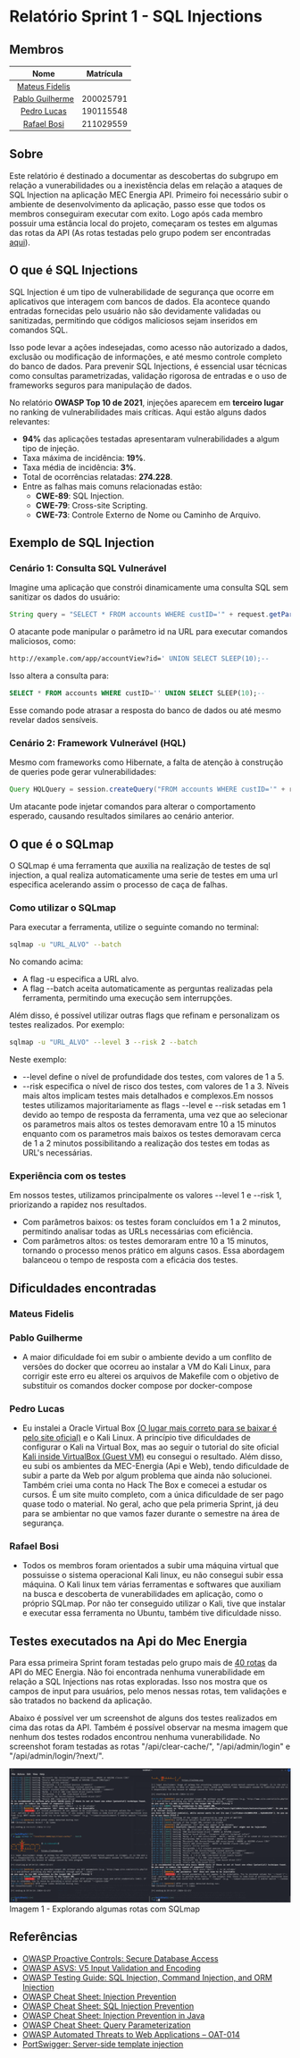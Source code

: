# Relatório Sprint 1 - SQL Injections

## Membros

| Nome | Matrícula |
| :--: | :-------: |
| [Mateus Fidelis](https://github.com/MatsFidelis) | |
| [Pablo Guilherme](https://github.com/PabloGJBS) | 200025791 |
| [Pedro Lucas](https://github.com/AlefMemTav) | 190115548 |
| [Rafael Bosi](https://github.com/strangeunit28) | 211029559 |

## Sobre 
Este relatório é destinado a documentar as descobertas do subgrupo em relação a vunerabilidades ou a inexistência delas em relação a ataques de SQL Injection na aplicação MEC Energia API. Primeiro foi necessário subir o ambiente de desenvolvimento da aplicação, passo esse que todos os membros conseguiram executar com exito. Logo após cada membro possuir uma estância local do projeto, começaram os testes em algumas das rotas da API (As rotas testadas pelo grupo podem ser encontradas [aqui](../../url_mec_energia.txt)).

## O que é SQL Injections

SQL Injection é um tipo de vulnerabilidade de segurança que ocorre em aplicativos que interagem com bancos de dados. Ela acontece quando entradas fornecidas pelo usuário não são devidamente validadas ou sanitizadas, permitindo que códigos maliciosos sejam inseridos em comandos SQL.

Isso pode levar a ações indesejadas, como acesso não autorizado a dados, exclusão ou modificação de informações, e até mesmo controle completo do banco de dados. Para prevenir SQL Injections, é essencial usar técnicas como consultas parametrizadas, validação rigorosa de entradas e o uso de frameworks seguros para manipulação de dados.

No relatório **OWASP Top 10 de 2021**, injeções aparecem em **terceiro lugar** no ranking de vulnerabilidades mais críticas. Aqui estão alguns dados relevantes:

- **94%** das aplicações testadas apresentaram vulnerabilidades a algum tipo de injeção.
- Taxa máxima de incidência: **19%**.
- Taxa média de incidência: **3%**.
- Total de ocorrências relatadas: **274.228**.
- Entre as falhas mais comuns relacionadas estão:
  - **CWE-89**: SQL Injection.
  - **CWE-79**: Cross-site Scripting.
  - **CWE-73**: Controle Externo de Nome ou Caminho de Arquivo.

## Exemplo de SQL Injection

### Cenário 1: Consulta SQL Vulnerável

Imagine uma aplicação que constrói dinamicamente uma consulta SQL sem sanitizar os dados do usuário:

```java
String query = "SELECT * FROM accounts WHERE custID='" + request.getParameter("id") + "'";
```
O atacante pode manipular o parâmetro id na URL para executar comandos maliciosos, como:

```bash
http://example.com/app/accountView?id=' UNION SELECT SLEEP(10);--
```

Isso altera a consulta para:

```SQL
SELECT * FROM accounts WHERE custID='' UNION SELECT SLEEP(10);--
```

Esse comando pode atrasar a resposta do banco de dados ou até mesmo revelar dados sensíveis.

### Cenário 2: Framework Vulnerável (HQL)

Mesmo com frameworks como Hibernate, a falta de atenção à construção de queries pode gerar vulnerabilidades:

```java
Query HQLQuery = session.createQuery("FROM accounts WHERE custID='" + request.getParameter("id") + "'");
```

Um atacante pode injetar comandos para alterar o comportamento esperado, causando resultados similares ao cenário anterior.


## O que é o SQLmap

O SQLmap é uma ferramenta que auxilia na realização de testes de sql injection, a qual realiza automaticamente uma serie de testes em uma url especifica acelerando assim o processo de caça de falhas.

### Como utilizar o SQLmap

Para executar a ferramenta, utilize o seguinte comando no terminal:

```bash
sqlmap -u "URL_ALVO" --batch
```
No comando acima:

- A flag -u especifica a URL alvo.
- A flag --batch aceita automaticamente as perguntas realizadas pela 
ferramenta, permitindo uma execução sem interrupções.

Além disso, é possível utilizar outras flags que refinam e personalizam os testes realizados. Por exemplo:


```bash
sqlmap -u "URL_ALVO" --level 3 --risk 2 --batch
```
Neste exemplo:
- --level define o nível de profundidade dos testes, com valores de 1 a 5.
- --risk especifica o nível de risco dos testes, com valores de 1 a 3. Níveis mais altos implicam testes mais detalhados e complexos.Em nossos testes utilizamos majoritariamente as flags --level e --risk setadas em 1 devido ao tempo de resposta da ferramenta, uma vez que ao selecionar os parametros mais altos os testes demoravam entre 10 a 15 minutos enquanto com os parametros mais baixos os testes demoravam cerca de 1 a 2 minutos possibilitando a realização dos testes em todas as URL's necessárias.

### Experiência com os testes

Em nossos testes, utilizamos principalmente os valores --level 1 e --risk 1, priorizando a rapidez nos resultados.

- Com parâmetros baixos: os testes foram concluídos em 1 a 2 minutos, permitindo analisar todas as URLs necessárias com eficiência.
- Com parâmetros altos: os testes demoraram entre 10 a 15 minutos, tornando o processo menos prático em alguns casos.
Essa abordagem balanceou o tempo de resposta com a eficácia dos testes.

## Dificuldades encontradas

### Mateus Fidelis

### Pablo Guilherme

- A maior dificuldade foi em subir o ambiente devido a um conflito de versões do docker que ocorreu ao instalar a VM do Kali Linux, para corrigir este erro eu alterei os arquivos de Makefile com o objetivo de substituir os comandos docker compose por docker-compose

### Pedro Lucas

- Eu instalei a Oracle Virtual Box [(O lugar mais correto para se baixar é pelo site oficial)](https://www.virtualbox.org/wiki/Linux_Downloads) e o Kali Linux. A princípio tive dificuldades de configurar o Kali na Virtual Box, mas ao seguir o tutorial do site oficial [Kali inside VirtualBox (Guest VM)](https://www.kali.org/docs/virtualization/install-virtualbox-guest-vm/) eu consegui o resultado. Além disso, eu subi os ambientes da MEC-Energia (Api e Web), tendo dificuldade de subir a parte da Web por algum problema que ainda não solucionei. Também criei uma conta no Hack The Box e comecei a estudar os cursos. É um site muito completo, com a única dificuldade de ser pago quase todo o material. No geral, acho que pela primeria Sprint, já deu para se ambientar no que vamos fazer durante o semestre na área de segurança. 

### Rafael Bosi

- Todos os membros foram orientados a subir uma máquina virtual que possuisse o sistema operacional Kali linux, eu não consegui subir essa máquina. O Kali linux tem várias ferramentas e softwares que auxiliam na busca e descoberta de vunerabilidades em aplicação, como o próprio SQLmap. Por não ter conseguido utilizar o Kali, tive que instalar e executar essa ferramenta no Ubuntu, também tive dificuldade nisso. 


## Testes executados na Api do Mec Energia

Para essa primeira Sprint foram testadas pelo grupo mais de [40 rotas](../../url_mec_energia.txt) da API do MEC Energia. Não foi encontrada nenhuma vunerabilidade em relação a SQL Injections nas rotas exploradas. Isso nos mostra que os campos de input para usuários, pelo menos nessas rotas, tem validações e são tratados no backend da aplicação.

Abaixo é possível ver um screenshot de alguns dos testes realizados em cima das rotas da API. Também é possível observar na mesma imagem que nenhum dos testes rodados encontrou nenhuma vunerabilidade. No screenshot foram testadas as rotas "/api/clear-cache/", "/api/admin/login" e "/api/admin/login/?next/".

![Screenshot](../imagens/sql_grupo3.png)
Imagem 1 - Explorando algumas rotas com SQLmap

## Referências

- [OWASP Proactive Controls: Secure Database Access](https://owasp.org/www-project-proactive-controls/)
- [OWASP ASVS: V5 Input Validation and Encoding](https://owasp.org/www-project-application-security-verification-standard/)
- [OWASP Testing Guide: SQL Injection, Command Injection, and ORM Injection](https://owasp.org/www-project-web-security-testing-guide/)
- [OWASP Cheat Sheet: Injection Prevention](https://owasp.org/www-project-cheat-sheets/)
- [OWASP Cheat Sheet: SQL Injection Prevention](https://owasp.org/www-project-cheat-sheets/)
- [OWASP Cheat Sheet: Injection Prevention in Java](https://owasp.org/www-project-cheat-sheets/)
- [OWASP Cheat Sheet: Query Parameterization](https://owasp.org/www-project-cheat-sheets/)
- [OWASP Automated Threats to Web Applications – OAT-014](https://owasp.org/www-project-automated-threats-to-web-applications/)
- [PortSwigger: Server-side template injection](https://portswigger.net/web-security/server-side-template-injection)


